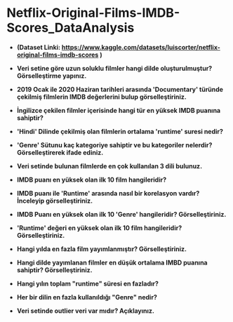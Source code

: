 # Netflix-Original-Films-IMDB-Scores_DataAnalysis

* **(Dataset Linki: https://www.kaggle.com/datasets/luiscorter/netflix-original-films-imdb-scores )**

* **Veri setine göre uzun soluklu filmler hangi dilde oluşturulmuştur? Görselleştirme yapınız.**

* **2019 Ocak ile 2020 Haziran tarihleri arasında 'Documentary' türünde çekilmiş filmlerin IMDB değerlerini bulup görselleştiriniz.**

* **İngilizce çekilen filmler içerisinde hangi tür en yüksek IMDB puanına sahiptir?**

* **'Hindi' Dilinde çekilmiş olan filmlerin ortalama 'runtime' suresi nedir?**

* **'Genre' Sütunu kaç kategoriye sahiptir ve bu kategoriler nelerdir? Görselleştirerek ifade ediniz.**

* **Veri setinde bulunan filmlerde en çok kullanılan 3 dili bulunuz.**

* **IMDB puanı en yüksek olan ilk 10 film hangileridir?**

* **IMDB puanı ile 'Runtime' arasında nasıl bir korelasyon vardır? İnceleyip görselleştiriniz.**

* **IMDB Puanı en yüksek olan ilk 10 'Genre' hangileridir? Görselleştiriniz.**

* **'Runtime' değeri en yüksek olan ilk 10 film hangileridir? Görselleştiriniz.**

* **Hangi yılda en fazla film yayımlanmıştır? Görselleştiriniz.**

* **Hangi dilde yayımlanan filmler en düşük ortalama IMBD puanına sahiptir? Görselleştiriniz.**

* **Hangi yılın toplam "runtime" süresi en fazladır?**

* **Her bir dilin en fazla kullanıldığı "Genre" nedir?**

* **Veri setinde outlier veri var mıdır? Açıklayınız.**

